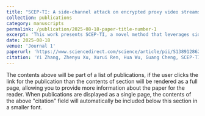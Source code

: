 ```yaml
---
title: "SCEP-TI: A side-channel attack on encrypted proxy video streams for video title identification"
collection: publications
category: manuscripts
permalink: /publication/2025-08-18-paper-title-number-1
excerpt: 'This work presents SCEP-TI, a novel method that leverages side-channel features in encrypted proxy video streams to accurately identify video titles. The approach demonstrates that even encrypted traffic can leak sensitive information through traffic patterns, posing new privacy and security risks.'
date: 2025-08-18
venue: 'Journal 1'
paperurl: 'https://www.sciencedirect.com/science/article/pii/S1389128625005973'
citation: 'Yi Zhang, Zhenyu Xu, Xurui Ren, Hua Wu, Guang Cheng, SCEP-TI: A side-channel attack on encrypted proxy video streams for video title identification, Computer Networks, Volume 271,2025,111630, ISSN 1389-1286,https://doi.org/10.1016/j.comnet.2025.111630'
---
```

The contents above will be part of a list of publications, if the user clicks the link for the publication than the contents of section will be rendered as a full page, allowing you to provide more information about the paper for the reader. When publications are displayed as a single page, the contents of the above "citation" field will automatically be included below this section in a smaller font.
